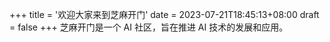 +++
title = '欢迎大家来到芝麻开门'
date = 2023-07-21T18:45:13+08:00
draft = false
+++
芝麻开门是一个 AI 社区，旨在推进 AI 技术的发展和应用。
